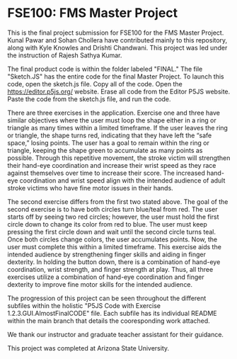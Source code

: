 # FSE100: FMS Master Project
This is the final project submission for FSE100 for the FMS Master Project. Kunal Pawar and Sohan Chollera have contributed mainly to this repository, along with Kyle Knowles and Drishti Chandwani. This project was led under the instruction of Rajesh Sathya Kumar.

The final product code is within the folder labeled "FINAL." The file "Sketch.JS" has the entire code for the final Master Project. To launch this code, open the sketch.js file. Copy all of the code. Open the https://editor.p5js.org/ website. Erase all code from the Editor P5JS website. Paste the code from the sketch.js file, and run the code.

There are three exercises in the application. Exercise one and three have similar objectives where the user must loop the shape either in a ring or triangle as many times within a limited timeframe. If the user leaves the ring or triangle, the shape turns red, indicating that they have left the “safe space,” losing points. The user has a goal to remain within the ring or triangle, keeping the shape green to accumulate as many points as possible. Through this repetitive movement, the stroke victim will strengthen their hand-eye coordination and increase their wrist speed as they race against themselves over time to increase their score. The increased hand-eye coordination and wrist speed align with the intended audience of adult stroke victims who have fine motor issues in their hands.

The second exercise differs from the first two stated above. The goal of the second exercise is to have both circles turn blue/teal from red. The user starts off by seeing two red circles; however, the user must hold the first circle down to change its color from red to blue. The user must keep pressing the first circle down and wait until the second circle turns teal. Once both circles change colors, the user accumulates points. Now, the user must complete this within a limited timeframe. This exercise aids the intended audience by strengthening finger skills and aiding in finger dexterity. In holding the button down, there is a combination of hand-eye coordination, wrist strength, and finger strength at play. Thus, all three exercises utilize a combination of hand-eye coordination and finger dexterity to improve fine motor skills for the intended audience.

The progression of this project can be seen throughout the different subfiles within the holistic "P5JS Code with Exercise 1.2.3.GUI.AlmostFinalCODE" file. Each subfile has its individual README within the main branch that details the cooresponding work attached. 

We thank our instructor and graduate teacher assistant for their guidance.

This project was completed at Arizona State University.
